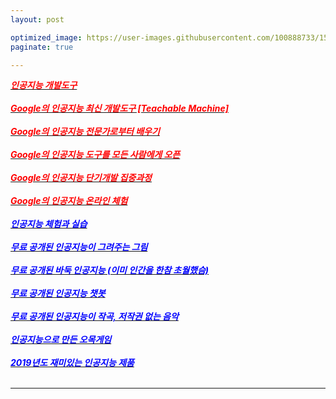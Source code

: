```yaml
---
layout: post

optimized_image: https://user-images.githubusercontent.com/100888733/156873478-acffbd58-d65d-48c3-a931-62a35da5cfe5.jpg
paginate: true

---
```

[<span style="color:red">***인공지능 개발도구***</span>](https://m.hanbit.co.kr/media/channel/view.html?cms_code=CMS8609067358) <br> <br>
[<span style="color:red">***Google의 인공지능 최신 개발도구 [Teachable Machine]***</span>](https://teachablemachine.withgoogle.com/) <br> <br>
[<span style="color:red">***Google의 인공지능 전문가로부터 배우기***</span>](https://ai.google/education/) <br> <br>
[<span style="color:red">***Google의 인공지능 도구를 모든 사람에게 오픈***</span>](https://ai.google/tools/) <br> <br>
[<span style="color:red">***Google의 인공지능 단기개발 집중과정***</span>](https://developers.google.com/machine-learning/crash-course) <br> <br>
[<span style="color:red">***Google의 인공지능 온라인 체험***</span>](http://www.minaminjee.com/) <br> <br>
[<span style="color:blue">***인공지능  체험과 실습***</span>](https://www.hellosoft.fun/aidemo/) <br> <br>
[<span style="color:blue">***무료 공개된 인공지능이 그려주는 그림***</span>](https://aitown.tistory.com/837) <br> <br>
[<span style="color:blue">***무료 공개된 바둑 인공지능 (이미 인간을 한참 초월했슴)***</span>](http://www.joeunmart.com/bbs/board.php?bo_table=kubuntu_board&wr_id=19) <br> <br>
[<span style="color:blue">***무료 공개된 인공지능 챗봇***</span>](https://www.addie.co.kr/) <br> <br>
[<span style="color:blue">***무료 공개된 인공지능이 작곡, 저작권 없는 음악***</span>](https://m.blog.naver.com/PostView.naver?isHttpsRedirect=true&blogId=huihi68&logNo=220986605991) <br> <br>
[<span style="color:blue">***인공지능으로 만든 오목게임***</span>](http://omok.ggemdol.com/) <br> <br>
[<span style="color:blue">***2019년도 재미있는 인공지능 제품***</span>](https://doooob.tistory.com/42) <br> <br>

 ---
  
